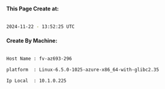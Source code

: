
   
#### This Page Create at:

```bash

2024-11-22 - 13:52:25 UTC

```

#### Create By Machine:

```bash

Host Name : fv-az693-296

platform  : Linux-6.5.0-1025-azure-x86_64-with-glibc2.35

Ip Local  : 10.1.0.225

```

